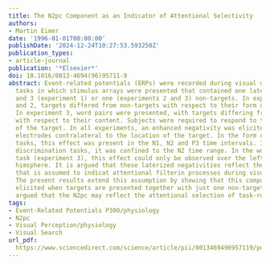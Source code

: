 ```yaml
---
title: The N2pc Component as an Indicator of Attentional Selectivity
authors:
- Martin Eimer
date: '1996-01-01T00:00:00'
publishDate: '2024-12-24T10:27:53.593250Z'
publication_types:
- article-journal
publication: '*Elsevier*'
doi: 10.1016/0013-4694(96)95711-9
abstract: Event-related potentials (ERPs) were recorded during visual discrimination
  tasks in which stimulus arrays were presented that contained one lateral target
  and 3 (experiment 1) or one (experiments 2 and 3) non-targets. In experiments 1
  and 2, targets differed from non-targets with respect to their form or their color.
  In experiment 3, word pairs were presented, with targets differing from non-targets
  with respect to their content. Subjects were required to respond to the identity
  of the target. In all experiments, an enhanced negativity was elicited at posterior
  electrodes contralateral to the location of the target. In the form discrimination
  tasks, this effect was present in the N1, N2 and P3 time intervals. In the color
  discrimination tasks, it was confined to the N2 time range. In the word discrimination
  task (experiment 3), this effect could only be observed over the left posterior
  himsphere. It is argued that these laterized negativities reflect the N2pc component
  that is assumed to indicat attentional filterin processes during visual search tasks.
  The present results extend this assumption by showing that this component is also
  elicited when targets are presented together with just one non-target item. It is
  argued that the N2pc may reflect the attentional selection of task-relevant stimuli.
tags:
- Event-Related Potentials P300/physiology
- N2pc
- Visual Perception/physiology
- Visual Search
url_pdf: 
  https://www.sciencedirect.com/science/article/pii/0013469496957119/pdf?md5=f4fd29deacc3f46b173bc9eef703dc14&pid=1-s2.0-0013469496957119-main.pdf
---
```

